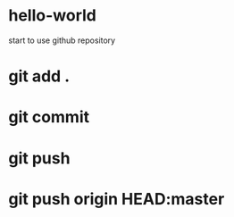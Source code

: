 # hello-world
start to use github repository


# git add .

# git commit

# git push 

# git push origin HEAD:master
